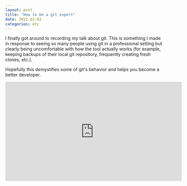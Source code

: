 ```yaml
---
layout: post
title: "How to be a git expert"
date: 2022-02-03
categories: etc
---
```


I finally got around to recording my talk about git. This is something I made in
response to seeing so many people using git in a professional setting but
clearly being uncomfortable with how the tool actually works (for example,
keeping backups of their local git repository, frequently creating fresh clones,
etc.).

Hopefully this demystifies some of git's behavior and helps you become a better
developer.

<iframe width="560" height="315" src="https://www.youtube-nocookie.com/embed/hZS96dwKvt0" title="YouTube video player" frameborder="0" allow="accelerometer; autoplay; clipboard-write; encrypted-media; gyroscope; picture-in-picture" allowfullscreen></iframe>
